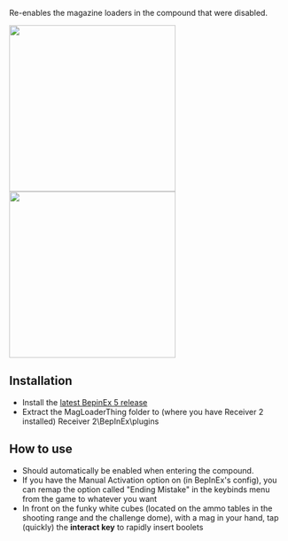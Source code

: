 Re-enables the magazine loaders in the compound that were disabled.

<image align="left" width="300" src="images/ammoboxChallengeDome.png"> <image aling="right" width="300" src="images/ammoboxShootingLanes.png">

## Installation
- Install the [latest BepinEx 5 release](https://github.com/BepInEx/BepInEx/releases/tag/v5.4.21) </br>
- Extract the MagLoaderThing folder to (where you have Receiver 2 installed) Receiver 2\BepInEx\plugins
## How to use
- Should automatically be enabled when entering the compound.
- If you have the Manual Activation option on (in BepInEx's config), you can remap the option called "Ending Mistake" in the keybinds menu from the game to whatever you want
- In front on the funky white cubes (located on the ammo tables in the shooting range and the challenge dome), with a mag in your hand, tap (quickly) the **interact key** to rapidly insert boolets
